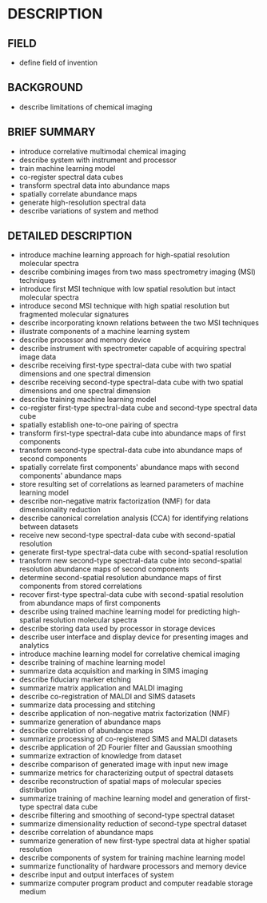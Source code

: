 # DESCRIPTION

## FIELD

- define field of invention

## BACKGROUND

- describe limitations of chemical imaging

## BRIEF SUMMARY

- introduce correlative multimodal chemical imaging
- describe system with instrument and processor
- train machine learning model
- co-register spectral data cubes
- transform spectral data into abundance maps
- spatially correlate abundance maps
- generate high-resolution spectral data
- describe variations of system and method

## DETAILED DESCRIPTION

- introduce machine learning approach for high-spatial resolution molecular spectra
- describe combining images from two mass spectrometry imaging (MSI) techniques
- introduce first MSI technique with low spatial resolution but intact molecular spectra
- introduce second MSI technique with high spatial resolution but fragmented molecular signatures
- describe incorporating known relations between the two MSI techniques
- illustrate components of a machine learning system
- describe processor and memory device
- describe instrument with spectrometer capable of acquiring spectral image data
- describe receiving first-type spectral-data cube with two spatial dimensions and one spectral dimension
- describe receiving second-type spectral-data cube with two spatial dimensions and one spectral dimension
- describe training machine learning model
- co-register first-type spectral-data cube and second-type spectral data cube
- spatially establish one-to-one pairing of spectra
- transform first-type spectral-data cube into abundance maps of first components
- transform second-type spectral-data cube into abundance maps of second components
- spatially correlate first components' abundance maps with second components' abundance maps
- store resulting set of correlations as learned parameters of machine learning model
- describe non-negative matrix factorization (NMF) for data dimensionality reduction
- describe canonical correlation analysis (CCA) for identifying relations between datasets
- receive new second-type spectral-data cube with second-spatial resolution
- generate first-type spectral-data cube with second-spatial resolution
- transform new second-type spectral-data cube into second-spatial resolution abundance maps of second components
- determine second-spatial resolution abundance maps of first components from stored correlations
- recover first-type spectral-data cube with second-spatial resolution from abundance maps of first components
- describe using trained machine learning model for predicting high-spatial resolution molecular spectra
- describe storing data used by processor in storage devices
- describe user interface and display device for presenting images and analytics
- introduce machine learning model for correlative chemical imaging
- describe training of machine learning model
- summarize data acquisition and marking in SIMS imaging
- describe fiduciary marker etching
- summarize matrix application and MALDI imaging
- describe co-registration of MALDI and SIMS datasets
- summarize data processing and stitching
- describe application of non-negative matrix factorization (NMF)
- summarize generation of abundance maps
- describe correlation of abundance maps
- summarize processing of co-registered SIMS and MALDI datasets
- describe application of 2D Fourier filter and Gaussian smoothing
- summarize extraction of knowledge from dataset
- describe comparison of generated image with input new image
- summarize metrics for characterizing output of spectral datasets
- describe reconstruction of spatial maps of molecular species distribution
- summarize training of machine learning model and generation of first-type spectral data cube
- describe filtering and smoothing of second-type spectral dataset
- summarize dimensionality reduction of second-type spectral dataset
- describe correlation of abundance maps
- summarize generation of new first-type spectral data at higher spatial resolution
- describe components of system for training machine learning model
- summarize functionality of hardware processors and memory device
- describe input and output interfaces of system
- summarize computer program product and computer readable storage medium

